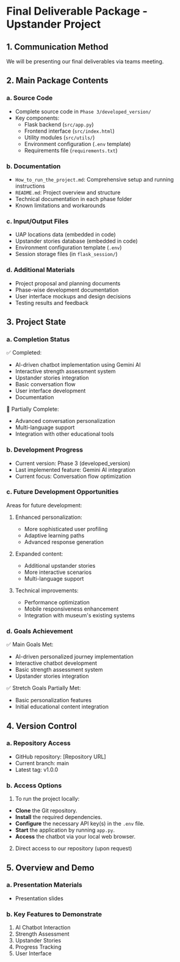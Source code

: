 # Final Deliverable Package - Upstander Project

## 1. Communication Method
We will be presenting our final deliverables via teams meeting.

## 2. Main Package Contents

### a. Source Code
- Complete source code in `Phase 3/developed_version/`
- Key components:
  - Flask backend (`src/app.py`)
  - Frontend interface (`src/index.html`)
  - Utility modules (`src/utils/`)
  - Environment configuration (`.env` template)
  - Requirements file (`requirements.txt`)

### b. Documentation
- `How_to_run_the_project.md`: Comprehensive setup and running instructions
- `README.md`: Project overview and structure
- Technical documentation in each phase folder
- Known limitations and workarounds

### c. Input/Output Files
- UAP locations data (embedded in code)
- Upstander stories database (embedded in code)
- Environment configuration template (`.env`)
- Session storage files (in `flask_session/`)


### d. Additional Materials
- Project proposal and planning documents
- Phase-wise development documentation
- User interface mockups and design decisions
- Testing results and feedback

## 3. Project State

### a. Completion Status
✅ Completed:
- AI-driven chatbot implementation using Gemini AI
- Interactive strength assessment system
- Upstander stories integration
- Basic conversation flow
- User interface development
- Documentation

🔄 Partially Complete:
- Advanced conversation personalization
- Multi-language support
- Integration with other educational tools

### b. Development Progress
- Current version: Phase 3 (developed_version)
- Last implemented feature: Gemini AI integration
- Current focus: Conversation flow optimization

### c. Future Development Opportunities
Areas for future development:
1. Enhanced personalization:
   - More sophisticated user profiling
   - Adaptive learning paths
   - Advanced response generation

2. Expanded content:
   - Additional upstander stories
   - More interactive scenarios
   - Multi-language support

3. Technical improvements:
   - Performance optimization
   - Mobile responsiveness enhancement
   - Integration with museum's existing systems

### d. Goals Achievement
✅ Main Goals Met:
- AI-driven personalized journey implementation
- Interactive chatbot development
- Basic strength assessment system
- Upstander stories integration

✅ Stretch Goals Partially Met:
- Basic personalization features
- Initial educational content integration

## 4. Version Control

### a. Repository Access
- GitHub repository: [Repository URL]
- Current branch: main
- Latest tag: v1.0.0

### b. Access Options
1. To run the project locally:
- **Clone** the Git repository.
- **Install** the required dependencies.
- **Configure** the necessary API key(s) in the `.env` file.
- **Start** the application by running `app.py`.
- **Access** the chatbot via your local web browser.

2. Direct access to our repository (upon request)


## 5. Overview and Demo

### a. Presentation Materials
- Presentation slides


### b. Key Features to Demonstrate
1. AI Chatbot Interaction
2. Strength Assessment
3. Upstander Stories
4. Progress Tracking
5. User Interface
